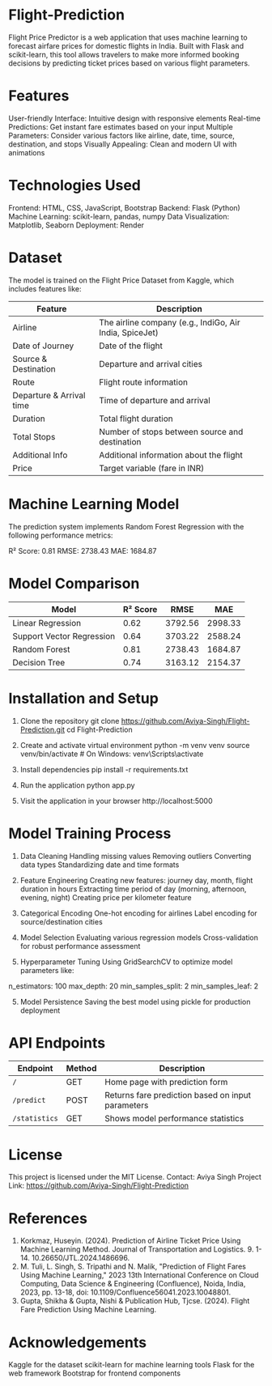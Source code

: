 # Flight-Prediction
Flight Price Predictor is a web application that uses machine learning to forecast airfare prices for domestic flights in India. Built with Flask and scikit-learn, this tool allows travelers to make more informed booking decisions by predicting ticket prices based on various flight parameters.

# Features
User-friendly Interface: Intuitive design with responsive elements
Real-time Predictions: Get instant fare estimates based on your input
Multiple Parameters: Consider various factors like airline, date, time, source, destination, and stops
Visually Appealing: Clean and modern UI with animations

# Technologies Used
Frontend: HTML, CSS, JavaScript, Bootstrap
Backend: Flask (Python)
Machine Learning: scikit-learn, pandas, numpy
Data Visualization: Matplotlib, Seaborn
Deployment: Render

# Dataset
The model is trained on the Flight Price Dataset from Kaggle, which includes features like:

| Feature                   | Description        
|---------------------------|--------------------------------------------------------  
| Airline                   | The airline company (e.g., IndiGo, Air India, SpiceJet) 
| Date of Journey           | Date of the flight 
| Source & Destination      | Departure and arrival cities 
| Route                     | Flight route information 
| Departure & Arrival time  | Time of departure and arrival 
| Duration                  | Total flight duration 
| Total Stops               | Number of stops between source and destination 
| Additional Info           | Additional information about the flight 
| Price                     | Target variable (fare in INR) 

# Machine Learning Model
The prediction system implements Random Forest Regression with the following performance metrics:

R² Score: 0.81
RMSE: 2738.43
MAE: 1684.87

# Model Comparison

| Model                     | R² Score  | RMSE    | MAE 
|---------------------------|-----------|---------|---------
| Linear Regression         | 0.62      | 3792.56 | 2998.33 
| Support Vector Regression | 0.64      | 3703.22 | 2588.24 
| Random Forest             | 0.81      | 2738.43 | 1684.87
| Decision Tree             | 0.74      | 3163.12 | 2154.37 

# Installation and Setup
1. Clone the repository
git clone https://github.com/Aviya-Singh/Flight-Prediction.git
cd Flight-Prediction

2. Create and activate virtual environment
python -m venv venv
source venv/bin/activate  # On Windows: venv\Scripts\activate

3. Install dependencies
pip install -r requirements.txt

4. Run the application
python app.py

5. Visit the application in your browser
http://localhost:5000

# Model Training Process

1. Data Cleaning
Handling missing values
Removing outliers
Converting data types
Standardizing date and time formats

2. Feature Engineering
Creating new features: journey day, month, flight duration in hours
Extracting time period of day (morning, afternoon, evening, night)
Creating price per kilometer feature

3. Categorical Encoding
One-hot encoding for airlines
Label encoding for source/destination cities

4. Model Selection
Evaluating various regression models
Cross-validation for robust performance assessment

5. Hyperparameter Tuning
Using GridSearchCV to optimize model parameters like:

n_estimators: 100
max_depth: 20
min_samples_split: 2
min_samples_leaf: 2

5. Model Persistence
Saving the best model using pickle for production deployment

# API Endpoints
| Endpoint      | Method                         | Description                                       |
|---------------|--------------------------------|---------------------------------------------------|
| `/` | GET     | Home page with prediction form |
| `/predict`    | POST                           | Returns fare prediction based on input parameters |
| `/statistics` | GET                            | Shows model performance statistics                |

# License
This project is licensed under the MIT License.
Contact: Aviya Singh 
Project Link: https://github.com/Aviya-Singh/Flight-Prediction

# References
1. Korkmaz, Huseyin. (2024). Prediction of Airline Ticket Price Using Machine Learning Method. Journal of Transportation and Logistics. 9. 1-14. 10.26650/JTL.2024.1486696. 
2. M. Tuli, L. Singh, S. Tripathi and N. Malik, "Prediction of Flight Fares Using Machine Learning," 2023 13th International Conference on Cloud Computing, Data Science & Engineering (Confluence), Noida, India, 2023, pp. 13-18, doi: 10.1109/Confluence56041.2023.10048801.
3. Gupta, Shikha & Gupta, Nishi & Publication Hub, Tjcse. (2024). Flight Fare Prediction Using Machine Learning. 

# Acknowledgements
Kaggle for the dataset
scikit-learn for machine learning tools
Flask for the web framework
Bootstrap for frontend components
